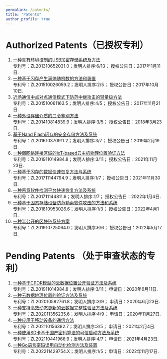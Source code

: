```yaml
---
permalink: /patents/
title: "Patents"
author_profile: true
---
```


Authorized Patents（已授权专利）
======
1. [一种具有环境控制的USB加密存储系统及方法](http://epub.cnipa.gov.cn/Index)     
专利号：ZL201310652031.0；发明人排序:6/13； 授权公告日：2017年1月11日.
1. [一种基于闪存产生满熵随机数的方法和装置](http://epub.cnipa.gov.cn/Index)     
专利号：ZL201510026059.2；发明人排序:2/5； 授权公告日：2017年10月10日.
1. [近场通信中点对点通信模式下防范中继攻击的轻量级方法](http://epub.cnipa.gov.cn/Index)     
专利号：ZL201510061163.5；发明人排序:4/5； 授权公告日：2017年11月21日.
1. [一种外设存储介质的口令鉴别方法](http://epub.cnipa.gov.cn/Index)     
专利号：ZL201410814839.9；发明人排序:3/5； 授权公告日：2018年3月23日.
1. [基于Nand Flash闪存的安全存储方法及系统](http://epub.cnipa.gov.cn/Index)     
专利号：ZL201610370911.2；发明人排序:3/7； 授权公告日：2019年2月19日. 
1. [一种弱网络连接区域的IoT-based云主机物理位置验证方法](http://epub.cnipa.gov.cn/Index)     
专利号：ZL201911014984.8；发明人排序:3/11； 授权公告日：2021年11月23日.
1. [一种基于闪存的数据快速恢复方法与系统](http://epub.cnipa.gov.cn/Index)     
专利号：ZL201711144794.9；发明人排序:1/7； 授权公告日：2021年11月30日.
1. [一种恶意软件检测平台快速恢复方法及系统](http://epub.cnipa.gov.cn/Index)    
专利号：ZL201711144811.9；发明人排序:1/7； 授权公告日：2022年1月4日.
1. [一种基于固态存储设备防范勒索软件攻击的方法和系统](http://epub.cnipa.gov.cn/Index)     
专利号：ZL201810953026.6；发明人排序:1/3； 授权公告日：2022年4月1日.
1. [一种半公开的区块链系统方案](http://epub.cnipa.gov.cn/Index)    
专利号：ZL201910725064.0；发明人排序:6/6； 授权公告日：2022年5月17日.

Pending Patents （处于审查状态的专利）
======
1. [一种基于CPOR模型的云数据位置公开验证方法及系统](http://epub.cnipa.gov.cn/Index)    
专利号：ZL201911014984.8；发明人排序:3/11； 申请日：2020年6月11日.
1. [一种云数据地理位置的验证方法及系统](http://epub.cnipa.gov.cn/Index)     
专利号：ZL202010582761.8；发明人排序:3/9； 申请日：2020年6月23日.
1. [一种支持高效动态更新的云数据完整性验证方法及系统](http://epub.cnipa.gov.cn/Index)     
专利号：ZL202011356235.6；发明人排序:4/9； 申请日：2020年11月27日.
1. [一种应用于移动设备的通信方法](http://epub.cnipa.gov.cn/Index)    
专利号：ZL202110156382.7；发明人排序:3/5； 申请日：2021年2月4日.
1. [一种使用SD卡基于国产密码算法的可信启动方法及系统](http://epub.cnipa.gov.cn/Index)      
专利号：ZL202110441966.9；发明人排序:4/7； 申请日：2021年4月23日.
1. [一种Go语言密码误用自动化检测方法及装置](http://epub.cnipa.gov.cn/Index)      
专利号：ZL202211429754.X；发明人排序:1/5； 申请日：2022年11月17日. 